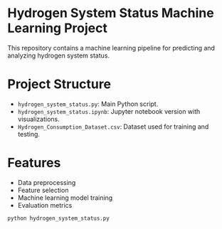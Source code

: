 # Hydrogen System Status Machine Learning Project

This repository contains a machine learning pipeline for predicting and analyzing hydrogen system status.

# Project Structure

- `hydrogen_system_status.py`: Main Python script.
- `hydrogen_system_status.ipynb`: Jupyter notebook version with visualizations.
- `Hydrogen_Consumption_Dataset.csv`: Dataset used for training and testing.

# Features

- Data preprocessing
- Feature selection
- Machine learning model training
- Evaluation metrics


```bash
python hydrogen_system_status.py
